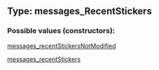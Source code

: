 ## Type: messages\_RecentStickers  

### Possible values (constructors):

[messages\_recentStickersNotModified](../constructors/messages_recentStickersNotModified.md)  

[messages\_recentStickers](../constructors/messages_recentStickers.md)  


